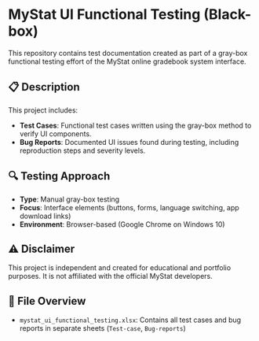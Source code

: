 # MyStat UI Functional Testing (Black-box)

This repository contains test documentation created as part of a gray-box functional testing effort of the MyStat online gradebook system interface.

## 📋 Description

This project includes:
- **Test Cases**: Functional test cases written using the gray-box method to verify UI components.
- **Bug Reports**: Documented UI issues found during testing, including reproduction steps and severity levels.

## 🔍 Testing Approach

- **Type**: Manual gray-box testing
- **Focus**: Interface elements (buttons, forms, language switching, app download links)
- **Environment**: Browser-based (Google Chrome on Windows 10)

## ⚠️ Disclaimer

This project is independent and created for educational and portfolio purposes. It is not affiliated with the official MyStat developers.

## 📂 File Overview

- `mystat_ui_functional_testing.xlsx`: Contains all test cases and bug reports in separate sheets (`Test-case`, `Bug-reports`)

